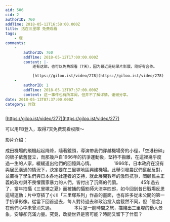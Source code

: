 ```yaml
---
aid: 506
cid: 2
authorID: 760
addTime: 2018-05-12T16:58:00.000Z
title: 活在三里塚 免费观看
tags:
    - 塚
comments:
    -
        authorID: 760
        addTime: 2018-05-12T17:00:00.000Z
        content: |-
            还有这部，也可以免费观看（7天），因为最近是纪录片影展，刚好有合作。

            [https://giloo.ist/video/278](https://giloo.ist/video/278)
    -
        authorID: 1
        addTime: 2018-05-13T07:37:00.000Z
        content: 这一事件也有所耳闻，但并不了解详情，谢谢分享。
date: 2018-05-13T07:37:00.000Z
category: 时政
---
```


[https://giloo.ist/video/277](https://giloo.ist/video/277)

可以用FB登入，取得7天免费观看权限～

影片介绍：

成田機場的飛機起起降降，隨著鏡頭，導演帶我們穿越機場旁的小徑，「空港粉碎」的牌子依舊豎立，而那幾戶自1966年的抗爭運動後，堅持不搬離，在這裡幾乎度過一生的人家，緩緩道出他們的回憶與心情。 　　 　　1966年，日本政府在沒有與居民溝通的情況下，決定要在三里塚地區興建機場。此舉引發農民們奮起反對，並贏得了學生們與日本各地社運者的支持，就此展開數年的激烈抗爭，罔顧民主正義的政府與不畏懼國家暴力的人們，皆付出了沉痛的代價。 　　 　　45年過去了，當年拍攝《三里塚之夏》而被捕的攝影師大津幸四郎，如今回到昔日戰場反思這場運動；片中穿插了小川「三里塚系列」作品的畫面，也有許多從未公開的第一手抗爭影像。從當下回首過去，每人對待過去和政治投入度截然不同，但「信念」在他們心中未曾消失過。 　　 　　本片是一趟時間之旅，描繪出三里塚的動人景象，安靜卻充滿力量。究竟，改變世界是否可能？時間又留下了什麼？
